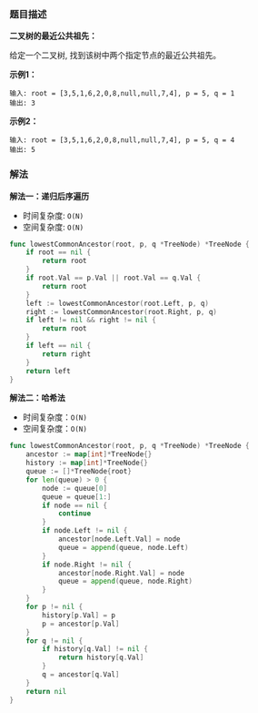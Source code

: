 ### 题目描述

**二叉树的最近公共祖先：**

给定一个二叉树, 找到该树中两个指定节点的最近公共祖先。

**示例1：**

```shell
输入: root = [3,5,1,6,2,0,8,null,null,7,4], p = 5, q = 1
输出: 3
```

**示例2：**

```shell
输入: root = [3,5,1,6,2,0,8,null,null,7,4], p = 5, q = 4
输出: 5
```

### 解法

**解法一：递归后序遍历**

- 时间复杂度: `O(N)`
- 空间复杂度: `O(N)`

```go
func lowestCommonAncestor(root, p, q *TreeNode) *TreeNode {
    if root == nil {
        return root
    }
    if root.Val == p.Val || root.Val == q.Val {
        return root
    }
    left := lowestCommonAncestor(root.Left, p, q)
    right := lowestCommonAncestor(root.Right, p, q)
    if left != nil && right != nil {
        return root
    }
    if left == nil {
        return right
    }
    return left
}
```

**解法二：哈希法**

- 时间复杂度：`O(N)`
- 空间复杂度：`O(N)`

```go
func lowestCommonAncestor(root, p, q *TreeNode) *TreeNode {
	ancestor := map[int]*TreeNode{}
	history := map[int]*TreeNode{}
	queue := []*TreeNode{root}
	for len(queue) > 0 {
		node := queue[0]
		queue = queue[1:]
		if node == nil {
			continue
		}
		if node.Left != nil {
			ancestor[node.Left.Val] = node
			queue = append(queue, node.Left)
		}
		if node.Right != nil {
			ancestor[node.Right.Val] = node
			queue = append(queue, node.Right)
		}
	}
	for p != nil {
		history[p.Val] = p
		p = ancestor[p.Val]
	}
	for q != nil {
		if history[q.Val] != nil {
			return history[q.Val]
		}
		q = ancestor[q.Val]
	}
	return nil
}
```

